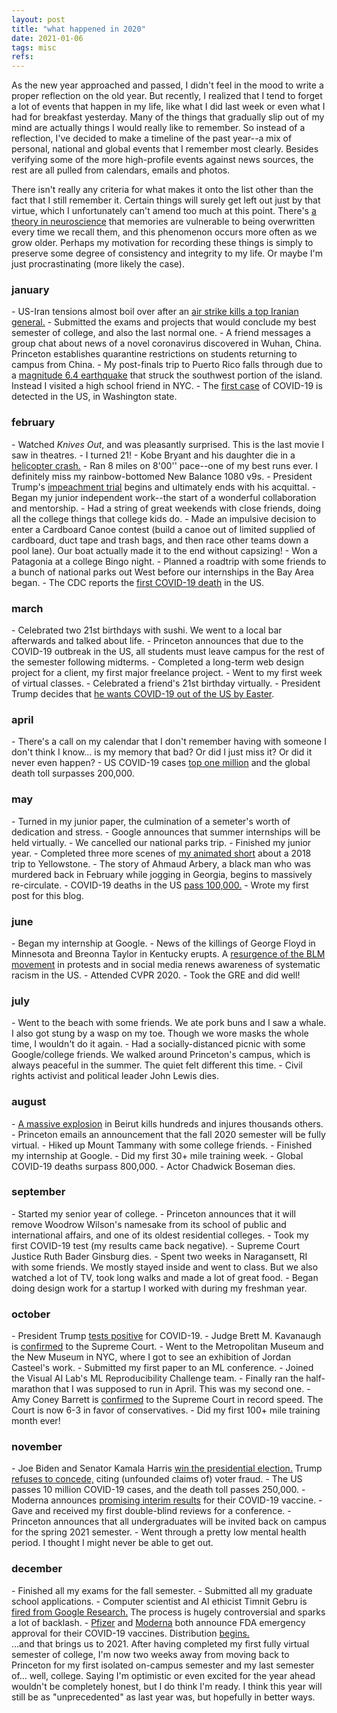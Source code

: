 ```yaml
---
layout: post
title: "what happened in 2020"
date: 2021-01-06
tags: misc
refs:
---
```


As the new year approached and passed, I didn't feel in the mood to write a proper reflection on the old year. But recently, I realized that I tend to forget a lot of events that happen in my life, like what I did last week or even what I had for breakfast yesterday. Many of the things that gradually slip out of my mind are actually things I would really like to remember. So instead of a reflection, I've decided to make a timeline of the past year--a mix of personal, national and global events that I remember most clearly. Besides verifying some of the more high-profile events against news sources, the rest are all pulled from calendars, emails and photos.

<!--excerpt-->

There isn't really any criteria for what makes it onto the list other than the fact that I still remember it. Certain things will surely get left out just by that virtue, which I unfortunately can't amend too much at this point. There's <a href="https://www.livescience.com/24836-mystery-memory-recall.html">a theory in neuroscience</a> that memories are vulnerable to being overwritten every time we recall them, and this phenomenon occurs more often as we grow older. Perhaps my motivation for recording these things is simply to preserve some degree of consistency and integrity to my life. Or maybe I'm just procrastinating (more likely the case).

<h3>january</h3>
- US-Iran tensions almost boil over after an <a href="https://www.nytimes.com/2020/01/11/us/politics/iran-trump.html">air strike kills a top Iranian general.</a>
- Submitted the exams and projects that would conclude my best semester of college, and also the last normal one.
- A friend messages a group chat about news of a novel coronavirus discovered in Wuhan, China. Princeton establishes quarantine restrictions on students returning to campus from China.
- My post-finals trip to Puerto Rico falls through due to a <a href="https://www.usgs.gov/news/magnitude-64-earthquake-puerto-rico">magnitude 6.4 earthquake</a> that struck the southwest portion of the island. Instead I visited a high school friend in NYC.
- The <a href="https://www.nejm.org/doi/full/10.1056/NEJMoa2001191">first case</a> of COVID-19 is detected in the US, in Washington state.

<h3>february</h3>
- Watched <i>Knives Out</i>, and was pleasantly surprised. This is the last movie I saw in theatres.
- I turned 21!
- Kobe Bryant and his daughter die in a <a href="https://www.espn.com/nba/story/_/id/28569438/sources-kobe-bryant-daughter-gianna-die-helicopter-crash">helicopter crash.</a>
- Ran 8 miles on 8'00'' pace--one of my best runs ever. I definitely miss my rainbow-bottomed New Balance 1080 v9s.
- President Trump's <a href="https://www.nytimes.com/2020/01/15/us/politics/impeachment.html?searchResultPosition=20">impeachment trial</a> begins and ultimately ends with his acquittal.
- Began my junior independent work--the start of a wonderful collaboration and mentorship.
- Had a string of great weekends with close friends, doing all the college things that college kids do.
- Made an impulsive decision to enter a Cardboard Canoe contest (build a canoe out of limited supplied of cardboard, duct tape and trash bags, and then race other teams down a pool lane). Our boat actually made it to the end without capsizing!
- Won a Patagonia at a college Bingo night.
- Planned a roadtrip with some friends to a bunch of national parks out West before our internships in the Bay Area began.
- The CDC reports the <a href="https://www.cdc.gov/media/releases/2020/s0229-COVID-19-first-death.html">first COVID-19 death</a> in the US.

<h3>march</h3>
- Celebrated two 21st birthdays with sushi. We went to a local bar afterwards and talked about life.
- Princeton announces that due to the COVID-19 outbreak in the US, all students must leave campus for the rest of the semester following midterms.
- Completed a long-term web design project for a client, my first major freelance project.
- Went to my first week of virtual classes.
- Celebrated a friend's 21st birthday virtually.
- President Trump decides that <a href="https://www.bbc.com/news/world-us-canada-52029546">he wants COVID-19 out of the US by Easter</a>.

<h3>april</h3>
- There's a call on my calendar that I don't remember having with someone I don't think I know... is my memory that bad? Or did I just miss it? Or did it never even happen?
- US COVID-19 cases <a href="https://www.washingtonpost.com/politics/covid-19-cases-top-1-million-in-the-united-states-about-a-third-of-known-cases-worldwide/2020/04/28/e5fafd4e-8944-11ea-9dfd-990f9dcc71fc_story.html">top one million</a> and the global death toll surpasses 200,000.

<h3>may</h3>
- Turned in my junior paper, the culmination of a semeter's worth of dedication and stress.
- Google announces that summer internships will be held virtually.
- We cancelled our national parks trip.
- Finished my junior year.
- Completed three more scenes of <a href="https://vimeo.com/339041902">my animated short</a> about a 2018 trip to Yellowstone. 
- The story of Ahmaud Arbery, a black man who was murdered back in February while jogging in Georgia, begins to massively re-circulate.
- COVID-19 deaths in the US <a href="https://www.nytimes.com/live/2020/11/15/world/covid-19-coronavirus">pass 100,000.</a>
- Wrote my first post for this blog.

<h3>june</h3>
- Began my internship at Google.
- News of the killings of George Floyd in Minnesota and Breonna Taylor in Kentucky erupts. A <a href="https://time.com/magazine/us/5847952/june-15th-2020-vol-195-no-22-u-s/">resurgence of the BLM movement</a> in protests and in social media renews awareness of systematic racism in the US.
- Attended CVPR 2020.
- Took the GRE and did well!

<h3>july</h3>
- Went to the beach with some friends. We ate pork buns and I saw a whale. I also got stung by a wasp on my toe. Though we wore masks the whole time, I wouldn't do it again.
- Had a socially-distanced picnic with some Google/college friends. We walked around Princeton's campus, which is always peaceful in the summer. The quiet felt different this time.
- Civil rights activist and political leader John Lewis dies.

<h3>august</h3>
- <a href="https://www.bbc.com/news/world-middle-east-53668493">A massive explosion</a> in Beirut kills hundreds and injures thousands others.
- Princeton emails an announcement that the fall 2020 semester will be fully virtual.
- Hiked up Mount Tammany with some college friends.
- Finished my internship at Google.
- Did my first 30+ mile training week.
- Global COVID-19 deaths surpass 800,000.
- Actor Chadwick Boseman dies.

<h3>september</h3>
- Started my senior year of college.
- Princeton announces that it will remove Woodrow Wilson's namesake from its school of public and international affairs, and one of its oldest residential colleges.
- Took my first COVID-19 test (my results came back negative).
- Supreme Court Justice Ruth Bader Ginsburg dies.
- Spent two weeks in Naragansett, RI with some friends. We mostly stayed inside and went to class. But we also watched a lot of TV, took long walks and made a lot of great food.
- Began doing design work for a startup I worked with during my freshman year.

<h3>october</h3>
- President Trump <a href="https://www.vox.com/21498510/president-trump-covid-19-test-positive-coronavirus">tests positive</a> for COVID-19.
- Judge Brett M. Kavanaugh is <a href="https://www.nytimes.com/2018/10/06/us/politics/brett-kavanaugh-supreme-court.html">confirmed</a> to the Supreme Court.
- Went to the Metropolitan Museum and the New Museum in NYC, where I got to see an exhibition of Jordan Casteel's work.
- Submitted my first paper to an ML conference.
- Joined the Visual AI Lab's ML Reproducibility Challenge team.
- Finally ran the half-marathon that I was supposed to run in April. This was my second one.
- Amy Coney Barrett is <a href="https://www.npr.org/2020/10/26/927640619/senate-confirms-amy-coney-barrett-to-the-supreme-court">confirmed</a> to the Supreme Court in record speed. The Court is now 6-3 in favor of conservatives.
- Did my first 100+ mile training month ever!

<h3>november</h3>
- Joe Biden and Senator Kamala Harris <a href="https://www.nytimes.com/2020/11/07/us/politics/biden-election.html">win the presidential election.</a> Trump <a href="https://www.npr.org/2020/12/17/947693783/biden-campaign-lawyer-on-trumps-refusal-to-concede-election">refuses to concede,</a> citing (unfounded claims of) voter fraud.
- The US passes 10 million COVID-19 cases, and the death toll passes 250,000.
- Moderna announces <a href="https://www.nih.gov/news-events/news-releases/promising-interim-results-clinical-trial-nih-moderna-covid-19-vaccine">promising interim results</a> for their COVID-19 vaccine.
- Gave and received my first double-blind reviews for a conference.
- Princeton announces that all undergraduates will be invited back on campus for the spring 2021 semester.
- Went through a pretty low mental health period. I thought I might never be able to get out.

<h3>december</h3>
- Finished all my exams for the fall semester.
- Submitted all my graduate school applications.
- Computer scientist and AI ethicist Timnit Gebru is <a href="https://www.technologyreview.com/2020/12/04/1013294/google-ai-ethics-research-paper-forced-out-timnit-gebru/">fired from Google Research.</a> The process is hugely controversial and sparks a lot of backlash.
- <a href="https://www.fda.gov/emergency-preparedness-and-response/coronavirus-disease-2019-covid-19/pfizer-biontech-covid-19-vaccine">Pfizer</a> and <a href="https://www.fda.gov/emergency-preparedness-and-response/coronavirus-disease-2019-covid-19/moderna-covid-19-vaccine">Moderna</a> both announce FDA emergency approval for their COVID-19 vaccines. Distribution <a href="https://www.bloomberg.com/graphics/covid-vaccine-tracker-global-distribution/">begins.</a>

<br>
...and that brings us to 2021. After having completed my first fully virtual semester of college, I'm now two weeks away from moving back to Princeton for my first isolated on-campus semester and my last semester of... well, college. Saying I'm optimistic or even excited for the year ahead wouldn't be completely honest, but I do think I'm ready. I think this year will still be as "unprecedented" as last year was, but hopefully in better ways.
